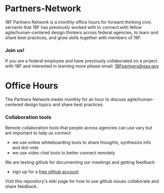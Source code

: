# Partners-Network

18F Partners Network is a monthly office hours for forward thinking civic servants that 18F has previously worked with to connect with fellow agile/human-centered design thinkers across federal agencies, to learn and share best practices, and grow skills together with members of 18F. 

### Join us!
If you are a federal employee and have previously collaborated on a project with 18F and interested in learning more please email: 18Fpartners@gsa.gov 

# Office Hours
The Partners Network meets monthly for an hour to discuss agile/human-centered design topics and share best practices.

### Collaboration tools
Remote collaboration tools that people across agencies can use vary but are important to help us connect
- we use online whiteboarding tools to share thoughts, synthesize info and dot-vote 
- we use video chat tools to better connect remotely

We are testing github for documenting our meetings and getting feedback
- sign up for a [free github account](https://github.com/join) 

Visit this repository's wiki page for how to use github issues collaborate and share feedback. 

